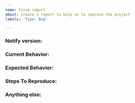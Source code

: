 ```yaml
---
name: Issue report
about: Create a report to help us to improve the project
labels: 'Type: Bug'

---
```


<!-- 
1. Please search to see if an issue already exists for the bug you encountered.
2. For support requests, FAQs or "How to" questions, please use the GitHub Discussions section instead - https://github.com/projectdiscovery/notify/discussions or
3. Join our discord server at https://discord.gg/projectdiscovery and post the question on the #notify channel.
-->

<!-- ISSUES MISSING IMPORTANT INFORMATION MAY BE CLOSED WITHOUT INVESTIGATION. -->

### Notify version:
<!-- You can find current version of notify with "notify -version" -->
<!-- We only accept issues that are reproducible on the latest version of notify. -->
<!-- You can find the latest version of project at https://github.com/projectdiscovery/notify/releases/ -->

### Current Behavior:
<!-- A concise description of what you're experiencing. -->

### Expected Behavior:
<!-- A concise description of what you expected to happen. -->

### Steps To Reproduce:
<!--
Example: steps to reproduce the behavior:
1. Run 'notify ..'
2. See error...
-->


### Anything else:
<!-- Links? References? Screnshots? Anything that will give us more context about the issue that you are encountering! -->